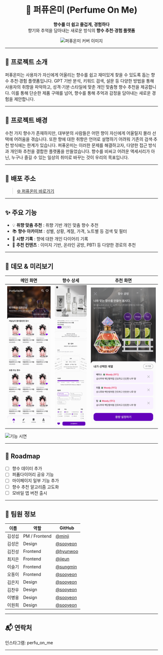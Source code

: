 <div align="center">
  
# 🌸 퍼퓨온미 (Perfume On Me)

**향수를 더 쉽고 즐겁게, 경험하다**  
향기와 추억을 담아내는 새로운 방식의 **향수 추천·경험 플랫폼**

<img src="images/cover.png" alt="퍼퓨온미 커버 이미지" width="600" />

</div>

---

## 📌 프로젝트 소개

퍼퓨온미는 사용자가 자신에게 어울리는 향수를 쉽고 재미있게 찾을 수 있도록 돕는 향수 추천·경험 플랫폼입니다.
GPT 기반 분석, 키워드 검색, 설문 등 다양한 방법을 통해 사용자의 취향을 파악하고,
성격·기분·스타일에 맞춘 개인 맞춤형 향수 추천을 제공합니다.
이를 통해 단순한 제품 구매를 넘어, 향수를 통해 추억과 감정을 담아내는 새로운 경험을 제안합니다.

---

## 🌱 프로젝트 배경

수천 가지 향수가 존재하지만, 대부분의 사람들은 어떤 향이 자신에게 어울릴지 몰라 선택에 어려움을 겪습니다.
또한 향에 대한 취향은 언어로 설명하기 어려워 기존의 검색·추천 방식에는 한계가 있습니다.
퍼퓨온미는 이러한 문제를 해결하고자, 다양한 접근 방식과 개인화 추천을 결합한 플랫폼을 만들었습니다.
향수를 비싸고 어려운 액세서리가 아닌, 누구나 즐길 수 있는 일상의 취미로 바꾸는 것이 우리의 목표입니다.

---

## 🔗 배포 주소
> [🌐 퍼퓨온미 바로가기](https://perfuonme.example.com)

---

## ✨ 주요 기능
- 💡 **취향 맞춤 추천** : 취향 기반 개인 맞춤 향수 추천  
- 📚 **향수 아카이브** :  성별, 상황, 계절, 가격, 노트별 등 검색 및 필터  
- 🧾 **시향 기록** : 향에 대한 개인 다이어리 기록  
- 📱 **추천 컨텐츠** : 이미지 기반, 온라인 공방, PBTI 등 다양한 경로의 추천

---

## 🎥 데모 & 미리보기
| 메인 화면 | 향수 상세 | 추천 화면 |
|-----------|-----------|-----------|
| ![메인 화면](/main.png) | ![향수 상세](/detail.png) | ![추천 화면](/recommend.png) |

![기능 시연](images/demo.gif)

---

## 📅 Roadmap
- [ ] 향수 데이터 추가
- [ ] 퍼퓸다이어리 공유 기능
- [ ] 마이페이지 일부 기능 추가 
- [ ] 향수 추천 알고리즘 고도화  
- [ ] 모바일 앱 버전 출시  

--- 


## 👥 팀원 정보
| 이름 | 역할 | GitHub |
|------|------|--------|
| 김성섭 | PM / Frontend | [@minji](https://github.com/minji) |
| 김성은 | Design | [@sooyeon](https://github.com/sooyeon) |
| 김진성 | Frontend | [@hyunwoo](https://github.com/hyunwoo) |
| 최지은 | Frontend | [@jieun](https://github.com/jieun) |
| 이슬기 | Frontend | [@sungmin](https://github.com/sungmin) |
| 오동이 | Frontend | [@sooyeon](https://github.com/sooyeon) |
| 김은지 | Design | [@sooyeon](https://github.com/sooyeon) |
| 김찬우 | Design | [@sooyeon](https://github.com/sooyeon) |
| 이병웅 | Design | [@sooyeon](https://github.com/sooyeon) |
| 이원희 | Design | [@sooyeon](https://github.com/sooyeon) |

--- 

## 📬 연락처

인스타그램: perfu_on_me

--- 

